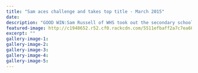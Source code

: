 ```yaml
---
title: "Sam aces challenge and takes top title - March 2015"
date: 
description: "GOOD WIN:Sam Russell of WHS took out the secondary school boys' title at the Wanganui Tennis Club's jun champs, beating Collegiate's Issei Kirosaki in the final, Wanganui Chronicle article 23/3/15.."
featured-image: http://c1940652.r52.cf0.rackcdn.com/5511efbaff2a7c7ea6000136/SamRussell,-Tennis,23,3,15.jpg
excerpt: ""
gallery-image-1: 
gallery-image-2: 
gallery-image-3: 
gallery-image-4: 
gallery-image-5: 
---
```

